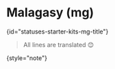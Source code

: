 # Malagasy (mg)
{id="statuses-starter-kits-mg-title"}


> All lines are translated 😊
>
{style="note"}
